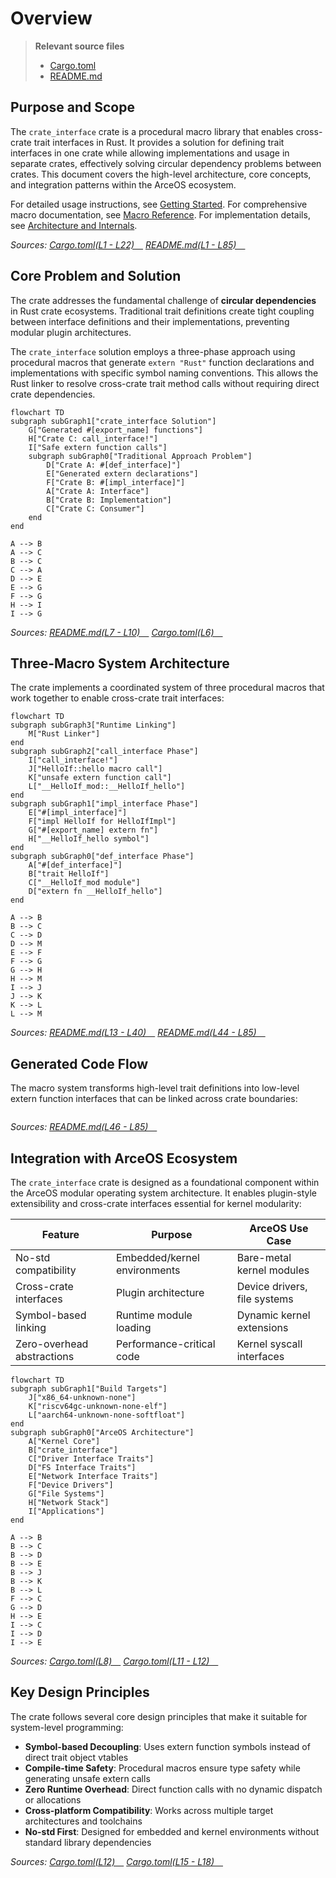 # Overview

> **Relevant source files**
> * [Cargo.toml](https://github.com/arceos-org/crate_interface/blob/73011a44/Cargo.toml)
> * [README.md](https://github.com/arceos-org/crate_interface/blob/73011a44/README.md)

## Purpose and Scope

The `crate_interface` crate is a procedural macro library that enables cross-crate trait interfaces in Rust. It provides a solution for defining trait interfaces in one crate while allowing implementations and usage in separate crates, effectively solving circular dependency problems between crates. This document covers the high-level architecture, core concepts, and integration patterns within the ArceOS ecosystem.

For detailed usage instructions, see [Getting Started](/arceos-org/crate_interface/2-getting-started). For comprehensive macro documentation, see [Macro Reference](/arceos-org/crate_interface/3-macro-reference). For implementation details, see [Architecture and Internals](/arceos-org/crate_interface/4-architecture-and-internals).

*Sources: [Cargo.toml(L1 - L22)&emsp;](https://github.com/arceos-org/crate_interface/blob/73011a44/Cargo.toml#L1-L22) [README.md(L1 - L85)&emsp;](https://github.com/arceos-org/crate_interface/blob/73011a44/README.md#L1-L85)*

## Core Problem and Solution

The crate addresses the fundamental challenge of **circular dependencies** in Rust crate ecosystems. Traditional trait definitions create tight coupling between interface definitions and their implementations, preventing modular plugin architectures.

The `crate_interface` solution employs a three-phase approach using procedural macros that generate `extern "Rust"` function declarations and implementations with specific symbol naming conventions. This allows the Rust linker to resolve cross-crate trait method calls without requiring direct crate dependencies.

```mermaid
flowchart TD
subgraph subGraph1["crate_interface Solution"]
    G["Generated #[export_name] functions"]
    H["Crate C: call_interface!"]
    I["Safe extern function calls"]
    subgraph subGraph0["Traditional Approach Problem"]
        D["Crate A: #[def_interface]"]
        E["Generated extern declarations"]
        F["Crate B: #[impl_interface]"]
        A["Crate A: Interface"]
        B["Crate B: Implementation"]
        C["Crate C: Consumer"]
    end
end

A --> B
A --> C
B --> C
C --> A
D --> E
E --> G
F --> G
H --> I
I --> G
```

*Sources: [README.md(L7 - L10)&emsp;](https://github.com/arceos-org/crate_interface/blob/73011a44/README.md#L7-L10) [Cargo.toml(L6)&emsp;](https://github.com/arceos-org/crate_interface/blob/73011a44/Cargo.toml#L6-L6)*

## Three-Macro System Architecture

The crate implements a coordinated system of three procedural macros that work together to enable cross-crate trait interfaces:

```mermaid
flowchart TD
subgraph subGraph3["Runtime Linking"]
    M["Rust Linker"]
end
subgraph subGraph2["call_interface Phase"]
    I["call_interface!"]
    J["HelloIf::hello macro call"]
    K["unsafe extern function call"]
    L["__HelloIf_mod::__HelloIf_hello"]
end
subgraph subGraph1["impl_interface Phase"]
    E["#[impl_interface]"]
    F["impl HelloIf for HelloIfImpl"]
    G["#[export_name] extern fn"]
    H["__HelloIf_hello symbol"]
end
subgraph subGraph0["def_interface Phase"]
    A["#[def_interface]"]
    B["trait HelloIf"]
    C["__HelloIf_mod module"]
    D["extern fn __HelloIf_hello"]
end

A --> B
B --> C
C --> D
D --> M
E --> F
F --> G
G --> H
H --> M
I --> J
J --> K
K --> L
L --> M
```

*Sources: [README.md(L13 - L40)&emsp;](https://github.com/arceos-org/crate_interface/blob/73011a44/README.md#L13-L40) [README.md(L44 - L85)&emsp;](https://github.com/arceos-org/crate_interface/blob/73011a44/README.md#L44-L85)*

## Generated Code Flow

The macro system transforms high-level trait definitions into low-level extern function interfaces that can be linked across crate boundaries:

```

```

*Sources: [README.md(L46 - L85)&emsp;](https://github.com/arceos-org/crate_interface/blob/73011a44/README.md#L46-L85)*

## Integration with ArceOS Ecosystem

The `crate_interface` crate is designed as a foundational component within the ArceOS modular operating system architecture. It enables plugin-style extensibility and cross-crate interfaces essential for kernel modularity:

|Feature|Purpose|ArceOS Use Case|
| --- | --- | --- |
|No-std compatibility|Embedded/kernel environments|Bare-metal kernel modules|
|Cross-crate interfaces|Plugin architecture|Device drivers, file systems|
|Symbol-based linking|Runtime module loading|Dynamic kernel extensions|
|Zero-overhead abstractions|Performance-critical code|Kernel syscall interfaces|

```mermaid
flowchart TD
subgraph subGraph1["Build Targets"]
    J["x86_64-unknown-none"]
    K["riscv64gc-unknown-none-elf"]
    L["aarch64-unknown-none-softfloat"]
end
subgraph subGraph0["ArceOS Architecture"]
    A["Kernel Core"]
    B["crate_interface"]
    C["Driver Interface Traits"]
    D["FS Interface Traits"]
    E["Network Interface Traits"]
    F["Device Drivers"]
    G["File Systems"]
    H["Network Stack"]
    I["Applications"]
end

A --> B
B --> C
B --> D
B --> E
B --> J
B --> K
B --> L
F --> C
G --> D
H --> E
I --> C
I --> D
I --> E
```

*Sources: [Cargo.toml(L8)&emsp;](https://github.com/arceos-org/crate_interface/blob/73011a44/Cargo.toml#L8-L8) [Cargo.toml(L11 - L12)&emsp;](https://github.com/arceos-org/crate_interface/blob/73011a44/Cargo.toml#L11-L12)*

## Key Design Principles

The crate follows several core design principles that make it suitable for system-level programming:

* **Symbol-based Decoupling**: Uses extern function symbols instead of direct trait object vtables
* **Compile-time Safety**: Procedural macros ensure type safety while generating unsafe extern calls
* **Zero Runtime Overhead**: Direct function calls with no dynamic dispatch or allocations
* **Cross-platform Compatibility**: Works across multiple target architectures and toolchains
* **No-std First**: Designed for embedded and kernel environments without standard library dependencies

*Sources: [Cargo.toml(L12)&emsp;](https://github.com/arceos-org/crate_interface/blob/73011a44/Cargo.toml#L12-L12) [Cargo.toml(L15 - L18)&emsp;](https://github.com/arceos-org/crate_interface/blob/73011a44/Cargo.toml#L15-L18)*